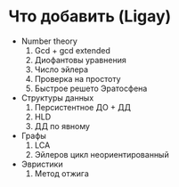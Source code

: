 # Что добавить (Ligay)

* Number theory
  1. Gcd + gcd extended
  2. Диофантовы уравнения
  3. Число эйлера
  4. Проверка на простоту
  5. Быстрое решето Эратосфена
* Структуры данных
  1. Персистентное ДО + ДД
  2. HLD
  3. ДД по явному
* Графы
  1. LCA
  2. Эйлеров цикл неориентированный
* Эвристики
  1. Метод отжига
